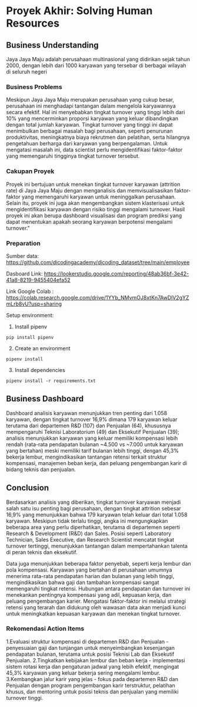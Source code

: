# Proyek Akhir: Solving Human Resources 

## Business Understanding
Jaya Jaya Maju adalah perusahaan multinasional yang didirikan sejak tahun 2000, dengan lebih dari 1000 karyawan yang tersebar di berbagai wilayah di seluruh negeri

### Business Problems
Meskipun Jaya Jaya Maju merupakan perusahaan yang cukup besar, perusahaan ini menghadapi tantangan dalam mengelola karyawannya secara efektif. Hal ini menyebabkan tingkat turnover yang tinggi lebih dari 10% yang mencerminkan proporsi karyawan yang keluar dibandingkan dengan total jumlah karyawan. Tingkat turnover yang tinggi ini dapat menimbulkan berbagai masalah bagi perusahaan, seperti penurunan produktivitas, meningkatnya biaya rekrutmen dan pelatihan, serta hilangnya pengetahuan berharga dari karyawan yang berpengalaman. Untuk mengatasi masalah ini, data scientist perlu mengidentifikasi faktor-faktor yang memengaruhi tingginya tingkat turnover tersebut.

### Cakupan Proyek
Proyek ini bertujuan untuk menekan tingkat turnover karyawan (attrition rate) di Jaya Jaya Maju dengan menganalisis dan memvisualisasikan faktor-faktor yang memengaruhi karyawan untuk meninggalkan perusahaan. Selain itu, proyek ini juga akan mengembangkan sistem klasterisasi untuk mengidentifikasi karyawan dengan risiko tinggi mengalami turnover. Hasil proyek ini akan berupa dashboard visualisasi dan program prediksi yang dapat menentukan apakah seorang karyawan berpotensi mengalami turnover."

### Preparation

Sumber data: https://github.com/dicodingacademy/dicoding_dataset/tree/main/employee

Dasboard Link: https://lookerstudio.google.com/reporting/48ab36bf-3e42-41a8-8219-9455404efa52

Link Google Colab : https://colab.research.google.com/drive/1YYb_NMvmOJ8xtKn7AwDlV2gYZmLrb8vU?usp=sharing

Setup environment:

1. Install pipenv
```
pip install pipenv
```

2. Create an environment 
```
pipenv install
```

3. Install dependencies
```
pipenv install -r requirements.txt
```

## Business Dashboard
Dashboard analisis karyawan menunjukkan tren penting dari 1.058 karyawan, dengan tingkat turnover 16,9% dimana 179 karyawan keluar terutama dari departemen R&D (107) dan Penjualan (64), khususnya mempengaruhi Teknisi Laboratorium (49) dan Eksekutif Penjualan (39); analisis menunjukkan karyawan yang keluar memiliki kompensasi lebih rendah (rata-rata pendapatan bulanan ~4.500 vs ~7.000 untuk karyawan yang bertahan) meski memiliki tarif bulanan lebih tinggi, dengan 45,3% bekerja lembur, mengindikasikan tantangan retensi terkait struktur kompensasi, manajemen beban kerja, dan peluang pengembangan karir di bidang teknis dan penjualan.

## Conclusion
Berdasarkan analisis yang diberikan, tingkat turnover karyawan menjadi salah satu isu penting bagi perusahaan, dengan tingkat attrition sebesar 16,9% yang menunjukkan bahwa 179 karyawan telah keluar dari total 1.058 karyawan. Meskipun tidak terlalu tinggi, angka ini mengungkapkan beberapa area yang perlu diperhatikan, terutama di departemen seperti Research & Development (R&D) dan Sales. Posisi seperti Laboratory Technician, Sales Executive, dan Research Scientist mencatat tingkat turnover tertinggi, menunjukkan tantangan dalam mempertahankan talenta di peran teknis dan eksekutif.

Data juga menunjukkan beberapa faktor penyebab, seperti kerja lembur dan pola kompensasi. Karyawan yang bertahan di perusahaan umumnya menerima rata-rata pendapatan harian dan bulanan yang lebih tinggi, mengindikasikan bahwa gaji dan tambahan kompensasi sangat memengaruhi tingkat retensi. Hubungan antara pendapatan dan turnover ini menekankan pentingnya kompensasi yang adil, kepuasan kerja, dan peluang pengembangan karier. Mengatasi faktor-faktor ini melalui strategi retensi yang terarah dan didukung oleh wawasan data akan menjadi kunci untuk meningkatkan kepuasan karyawan dan menekan tingkat turnover.

### Rekomendasi Action Items
1.Evaluasi struktur kompensasi di departemen R&D dan Penjualan - penyesuaian gaji dan tunjangan untuk menyeimbangkan kesenjangan pendapatan bulanan, terutama untuk posisi Teknisi Lab dan Eksekutif Penjualan.
2.Tingkatkan kebijakan lembur dan beban kerja - implementasi sistem rotasi kerja dan pengaturan jadwal yang lebih efektif, mengingat 45,3% karyawan yang keluar bekerja sering mengalami lembur.
3.Kembangkan jalur karir yang jelas - fokus pada departemen R&D dan Penjualan dengan program pengembangan karir terstruktur, pelatihan khusus, dan mentoring untuk posisi teknis dan penjualan yang memiliki turnover tinggi.
